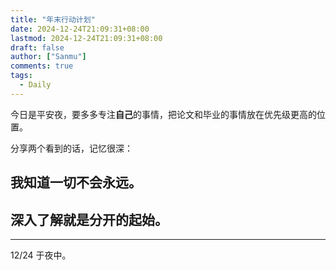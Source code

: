 ```yaml
---
title: "年末行动计划"
date: 2024-12-24T21:09:31+08:00
lastmod: 2024-12-24T21:09:31+08:00 
draft: false
author: ["Sanmu"] 
comments: true 
tags:
  - Daily            
---
```


今日是平安夜，要多多专注**自己**的事情，把论文和毕业的事情放在优先级更高的位置。

分享两个看到的话，记忆很深：
<br>

**我知道一切不会永远。**
------
**深入了解就是分开的起始。**
---

---
12/24 于夜中。